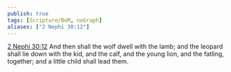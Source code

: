 ```yaml
---
publish: true
tags: [Scripture/BoM, noGraph]
aliases: ["2 Nephi 30:12"]
---
```

[2 Nephi 30:12](https://churchofjesuschrist.org/study/scriptures/bofm/2-ne/30?lang=eng&id=p12#p12) And then shall the wolf dwell with the lamb; and the leopard shall lie down with the kid, and the calf, and the young lion, and the fatling, together; and a little child shall lead them.
